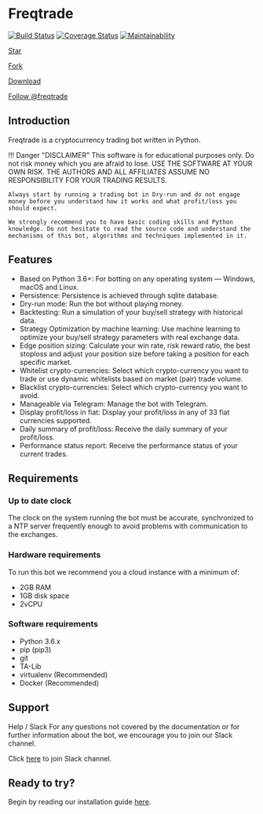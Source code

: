 # Freqtrade
[![Build Status](https://travis-ci.org/freqtrade/freqtrade.svg?branch=develop)](https://travis-ci.org/freqtrade/freqtrade)
[![Coverage Status](https://coveralls.io/repos/github/freqtrade/freqtrade/badge.svg?branch=develop&service=github)](https://coveralls.io/github/freqtrade/freqtrade?branch=develop)
[![Maintainability](https://api.codeclimate.com/v1/badges/5737e6d668200b7518ff/maintainability)](https://codeclimate.com/github/freqtrade/freqtrade/maintainability)

<!-- Place this tag where you want the button to render. -->
<a class="github-button" href="https://github.com/freqtrade/freqtrade" data-icon="octicon-star" data-size="large" aria-label="Star freqtrade/freqtrade on GitHub">Star</a>
<!-- Place this tag where you want the button to render. -->
<a class="github-button" href="https://github.com/freqtrade/freqtrade/fork" data-icon="octicon-repo-forked" data-size="large" aria-label="Fork freqtrade/freqtrade on GitHub">Fork</a>
<!-- Place this tag where you want the button to render. -->
<a class="github-button" href="https://github.com/freqtrade/freqtrade/archive/master.zip" data-icon="octicon-cloud-download" data-size="large" aria-label="Download freqtrade/freqtrade on GitHub">Download</a>
<!-- Place this tag where you want the button to render. -->
<a class="github-button" href="https://github.com/freqtrade" data-size="large" aria-label="Follow @freqtrade on GitHub">Follow @freqtrade</a>
## Introduction
Freqtrade is a cryptocurrency trading bot written in Python.

!!! Danger "DISCLAIMER"
    This software is for educational purposes only. Do not risk money which you are afraid to lose. USE THE SOFTWARE AT YOUR OWN RISK. THE AUTHORS AND ALL AFFILIATES ASSUME NO RESPONSIBILITY FOR YOUR TRADING RESULTS.

    Always start by running a trading bot in Dry-run and do not engage money before you understand how it works and what profit/loss you should expect.

    We strongly recommend you to have basic coding skills and Python knowledge. Do not hesitate to read the source code and understand the mechanisms of this bot, algorithms and techniques implemented in it.


## Features
 - Based on Python 3.6+: For botting on any operating system — Windows, macOS and Linux.
 - Persistence: Persistence is achieved through sqlite database.
 - Dry-run mode: Run the bot without playing money.
 - Backtesting: Run a simulation of your buy/sell strategy with historical data.
 - Strategy Optimization by machine learning: Use machine learning to optimize your buy/sell strategy parameters with real exchange data.
 - Edge position sizing: Calculate your win rate, risk reward ratio, the best stoploss and adjust your position size before taking a position for each specific market.
 - Whitelist crypto-currencies: Select which crypto-currency you want to trade or use dynamic whitelists based on market (pair) trade volume.
 - Blacklist crypto-currencies: Select which crypto-currency you want to avoid.
 - Manageable via Telegram: Manage the bot with Telegram.
 - Display profit/loss in fiat: Display your profit/loss in any of 33 fiat currencies supported.
 - Daily summary of profit/loss: Receive the daily summary of your profit/loss.
 - Performance status report: Receive the performance status of your current trades.


## Requirements
### Up to date clock
The clock on the system running the bot must be accurate, synchronized to a NTP server frequently enough to avoid problems with communication to the exchanges.

### Hardware requirements
To run this bot we recommend you a cloud instance with a minimum of:

- 2GB RAM
- 1GB disk space
- 2vCPU

### Software requirements
- Python 3.6.x
- pip (pip3)
- git
- TA-Lib
- virtualenv (Recommended)
- Docker (Recommended)


## Support
Help / Slack
For any questions not covered by the documentation or for further information about the bot, we encourage you to join our Slack channel.

Click [here](https://join.slack.com/t/highfrequencybot/shared_invite/enQtMjQ5NTM0OTYzMzY3LWMxYzE3M2MxNDdjMGM3ZTYwNzFjMGIwZGRjNTc3ZGU3MGE3NzdmZGMwNmU3NDM5ZTNmM2Y3NjRiNzk4NmM4OGE) to join Slack channel.

## Ready to try?
Begin by reading our installation guide [here](installation).
